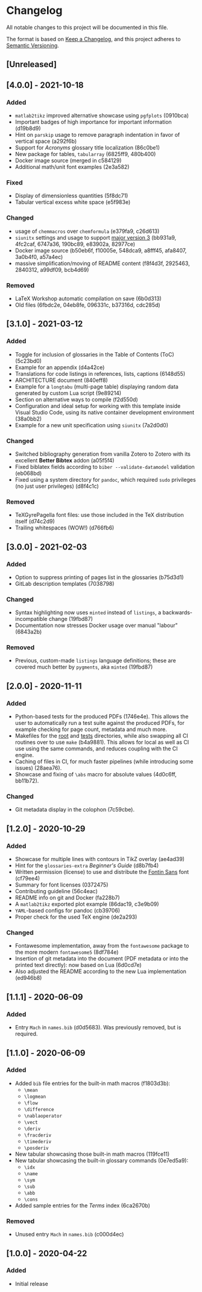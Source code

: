# Changelog

All notable changes to this project will be documented in this file.

The format is based on [Keep a Changelog](https://keepachangelog.com/en/1.0.0/),
and this project adheres to [Semantic Versioning](https://semver.org/spec/v2.0.0.html).

## [Unreleased]

## [4.0.0] - 2021-10-18

### Added

- `matlab2tikz` improved alternative showcase using `pgfplots` (0910bca)
- Important badges of high importance for important information (d19b8d9)
- Hint on `parskip` usage to remove paragraph indentation in favor of vertical space (a292f6b)
- Support for *Acronyms* glossary title localization (86c0be1)
- New package for tables, `tabularray` (6825ff9, 480b400)
- Docker image source (merged in c584129)
- Additional math/unit font examples (2e3a582)

### Fixed

- Display of dimensionless quantities (5f8dc71)
- Tabular vertical excess white space (e5f983e)

### Changed

- usage of `chemmacros` over `chemformula` (e379fa9, c26d613)
- `siunitx` settings and usage to support [major version 3](https://github.com/josephwright/siunitx/blob/v3.0.0/CHANGELOG.md#v300) (bb931a9, 4fc2caf, 6747a36, 190bc89, e83902a, 82977ce)
- Docker image source (b50eb6f, f10005e, 548dca9, a8fff45, afa8407, 3a0b4f0, a57a4ec)
- massive simplification/moving of README content (f8f4d3f, 2925463, 2840312, a99df09, bcb4d69)

### Removed

- LaTeX Workshop automatic compilation on save (6b0d313)
- Old files (6fbdc2e, 04eb8fe, 096331c, b37316d, cdc285d)

## [3.1.0] - 2021-03-12

### Added

- Toggle for inclusion of glossaries in the Table of Contents (ToC) (5c23bd0)
- Example for an appendix (d4a42ce)
- Translations for code listings in references, lists, captions (6148d55)
- ARCHITECTURE document (840eff8)
- Example for a `longtabu` (multi-page table) displaying random data generated by custom Lua script (9e89214)
- Section on alternative ways to compile (f2d550d)
- Configuration and ideal setup for working with this template inside Visual Studio Code, using its native container development environment (38a0bb2)
- Example for a new unit specification using `siunitx` (7a2d0d0)

### Changed

- Switched bibliography generation from vanilla Zotero to Zotero with its excellent **Better Bibtex** addon (a05f5f4)
- Fixed biblatex fields according to `biber --validate-datamodel` validation (eb068bd)
- Fixed using a system directory for `pandoc`, which required `sudo` privileges (no just user privileges) (d8f4c1c)

### Removed

- TeXGyrePagella font files: use those included in the TeX distribution itself (d74c2d9)
- Trailing whitespaces (WOW!) (d766fb6)

## [3.0.0] - 2021-02-03

### Added

- Option to suppress printing of pages list in the glossaries (b75d3d1)
- GitLab description templates (7038798)

### Changed

- Syntax highlighting now uses `minted` instead of `listings`, a backwards-incompatible change (19fbd87)
- Documentation now stresses Docker usage over manual "labour" (6843a2b)

### Removed

- Previous, custom-made `listings` language definitions; these are covered much better by `pygments`, aka `minted` (19fbd87)

## [2.0.0] - 2020-11-11

### Added

- Python-based tests for the produced PDFs (1746e4e).
  This allows the user to automatically run a test suite against the produced PDFs,
  for example checking for page count, metadata and much more.
- Makefiles for the [root](Makefile) and [tests](tests/Makefile) directories, while
  also swapping all CI routines over to use `make` (b4a9881).
  This allows for local as well as CI use using the same commands, and reduces coupling
  with the CI engine.
- Caching of files in CI, for much faster pipelines (while introducing some issues) (28aea76).
- Showcase and fixing of `\abs` macro for absolute values (4d0c6ff, bb11b72).

### Changed

- Git metadata display in the colophon (7c59cbe).

## [1.2.0] - 2020-10-29

### Added

- Showcase for multiple lines with contours in TikZ overlay (ae4ad39)
- Hint for the `glossaries-extra` *Beginner's Guide* (d8b7fb4)
- Written permission (license) to use and distribute the [Fontin Sans](https://www.fontsquirrel.com/fonts/fontin-sans)
  font (cf79ee4)
- Summary for font licenses (0372475)
- Contributing guideline (56c4eac)
- README info on git and Docker (fa228b7)
- A `matlab2tikz` exported plot example (86dac19, c3e9b09)
- `YAML`-based configs for pandoc (cb39706)
- Proper check for the used TeX engine (de2a293)

### Changed

- Fontawesome implementation, away from the `fontawesome` package to the more
  modern `fontawesome5` (8df784e)
- Insertion of git metadata into the document (PDF metadata or into the printed text
  directly): now based on Lua (6d0cd7e)
- Also adjusted the README according to the new Lua implementation (ed946b8)

## [1.1.1] - 2020-06-09

### Added

- Entry `Mach` in `names.bib` (d0d5683). Was previously removed, but is required.

## [1.1.0] - 2020-06-09

### Added

- Added `bib` file entries for the built-in math macros (f1803d3b):
  - `\mean`
  - `\logmean`
  - `\flow`
  - `\difference`
  - `\nablaoperator`
  - `\vect`
  - `\deriv`
  - `\fracderiv`
  - `\timederiv`
  - `\posderiv`
- New tabular showcasing those built-in math macros (119fce11)
- New tabular showcasing the built-in glossary commands (0e7ed5a9):
  - `\idx`
  - `\name`
  - `\sym`
  - `\sub`
  - `\abb`
  - `\cons`
- Added sample entries for the *Terms* index (6ca2670b)

### Removed

- Unused entry `Mach` in `names.bib` (c000d4ec)

## [1.0.0] - 2020-04-22

### Added

- Initial release
